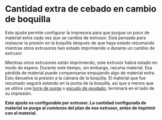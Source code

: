 Cantidad extra de cebado en cambio de boquilla
====
Este ajuste permite configurar la impresora para que purgue un poco de material extra cada vez que se cambia de extrusor. Está pensado para restaurar la presión en la boquilla después de que haya estado rezumando mientras otros extrusores han estado imprimiendo o durante un cambio de extrusor.

Mientras otros extrusores están imprimiendo, este extrusor habrá estado en modo de espera. Durante este tiempo, sin embargo, rezuma material. Esa pérdida de material puede compensarse empujando algo de material extra. Esto devuelve la presión a la cámara de la boquilla. El material que fue rezumado seguirá estando en la punta de la boquilla, así que a menos que se utilice una [torre de purga](prime_tower_enable.md) o [escudo de exudado](ooze_shield_enabled.md), terminará en el lado de su impresión. 

**Este ajuste es configurable por extrusor. La cantidad configurada de material se purga al *comienzo* del plan de ese extrusor, antes de imprimir con el material.**